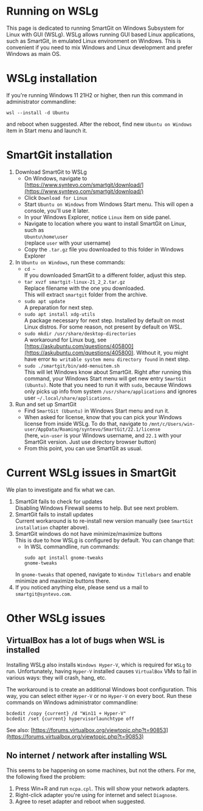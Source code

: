 # Running on WSLg

This page is dedicated to running SmartGit on Windows Subsystem for Linux with GUI (WSLg).
WSLg allows running GUI based Linux applications, such as SmartGit, in emulated Linux environment on Windows.
This is convenient if you need to mix Windows and Linux development and prefer Windows as main OS.

# WSLg installation

If you're running Windows 11 21H2 or higher, then run this command in administrator commandline:
```
wsl --install -d Ubuntu
```

and reboot when suggested. After the reboot, find new `Ubuntu on Windows` item in Start menu and launch it.

# SmartGit installation

1. Download SmartGit to WSLg
   * On Windows, navigate to [https://www.syntevo.com/smartgit/download/](https://www.syntevo.com/smartgit/download/)
   * Click `Download for Linux`
   * Start `Ubuntu on Windows` from Windows Start menu. This will open a console, you'll use it later.
   * In your Windows Explorer, notice `Linux` item on side panel.
   * Navigate to location where you want to install SmartGit on Linux, such as<br>
      `Ubuntu\home\user`<br>
      (replace `user` with your username)
   * Copy the `.tar.gz` file you downloaded to this folder in Windows Explorer
2. In `Ubuntu on Windows`, run these commands:<br>
   * `cd ~`<br>
     If you downloaded SmartGit to a different folder, adjust this step.
   * `tar xvzf smartgit-linux-21_2_2.tar.gz`<br>
     Replace filename with the one you downloaded.<br>
     This will extract `smartgit` folder from the archive.
   * `sudo apt update`<br>
     A preparation for next step.
   * `sudo apt install xdg-utils`<br>
     A package necessary for next step. Installed by default on most Linux distros. For some reason, not present by default on WSL.
   * `sudo mkdir /usr/share/desktop-directories`<br>
     A workaround for Linux bug, see [https://askubuntu.com/questions/405800](https://askubuntu.com/questions/405800).
	 Without it, you might have error `No writable system menu directory found` in next step.
   * `sudo ./smartgit/bin/add-menuitem.sh`<br>
     This will let Windows know about SmartGit. Right after running this command, your Windows Start menu will get new entry `SmartGit (Ubuntu)`.
     Note that you need to run it with `sudo`, because Windows only picks up info from system `/usr/share/applications` and ignores user `~/.local/share/applications`.
3. Run and set up SmartGit
   * Find `SmartGit (Ubuntu)` in Windows Start menu and run it.
   * When asked for license, know that you can pick your Windows license from inside WSLg. To do that, navigate to
     `/mnt/c/Users/win-user/AppData/Roaming/syntevo/SmartGit/22.1/license`<br>
     (here, `win-user` is your Windows username, and `22.1` with your SmartGit version. Just use directory browser button)
   * From this point, you can use SmartGit as usual.

# Current WSLg issues in SmartGit

We plan to investigate and fix what we can.

1. SmartGit fails to check for updates<br>
   Disabling Windows Firewall seems to help. But see next problem.
2. SmartGit fails to install updates<br>
   Current workaround is to re-install new version manually (see `SmartGit installation` chapter above).
3. SmartGit windows do not have minimize/maximize buttons<br>
   This is due to how WSLg is configured by default. You can change that:
   * In WSL commandline, run commands:
     ```
     sudo apt install gnome-tweaks
     gnome-tweaks
     ```
   In `gnome-tweaks` that opened, navigate to `Window Titlebars` and enable minimize and maximize buttons there.
4. If you noticed anything else, please send us a mail to `smartgit@syntevo.com`.

# Other WSLg issues

## VirtualBox has a lot of bugs when WSL is installed

Installing WSLg also installs `Windows Hyper-V`, which is required for `WSLg`
to run. Unfortunately, having `Hyper-V` installed causes `VirtualBox` VMs to
fail in various ways: they will crash, hang, etc.

The workaround is to create an additional Windows boot configuration. This way,
you can select either `Hyper-V` or no `Hyper-V` on every boot.
Run these commands on Windows administrator commandline:
```
bcdedit /copy {current} /d "Win11 + Hyper-V"
bcdedit /set {current} hypervisorlaunchtype off
```

See also: [https://forums.virtualbox.org/viewtopic.php?t=90853](https://forums.virtualbox.org/viewtopic.php?t=90853)

## No internet / network after installing WSL

This seems to be happening on some machines, but not the others. For me, the following fixed the problem:

1. Press Win+R and run `ncpa.cpl`. This will show your network adapters.
2. Right-click adapter you're using for internet and select `Diagnose`.
3. Agree to reset adapter and reboot when suggested.
